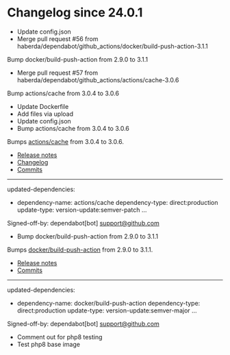 # Changelog since 24.0.1
- Update config.json 
- Merge pull request #56 from haberda/dependabot/github_actions/docker/build-push-action-3.1.1

Bump docker/build-push-action from 2.9.0 to 3.1.1 
- Merge pull request #57 from haberda/dependabot/github_actions/actions/cache-3.0.6

Bump actions/cache from 3.0.4 to 3.0.6 
- Update Dockerfile 
- Add files via upload 
- Update config.json 
- Bump actions/cache from 3.0.4 to 3.0.6

Bumps [actions/cache](https://github.com/actions/cache) from 3.0.4 to 3.0.6.
- [Release notes](https://github.com/actions/cache/releases)
- [Changelog](https://github.com/actions/cache/blob/main/RELEASES.md)
- [Commits](https://github.com/actions/cache/compare/v3.0.4...v3.0.6)

---
updated-dependencies:
- dependency-name: actions/cache
  dependency-type: direct:production
  update-type: version-update:semver-patch
...

Signed-off-by: dependabot[bot] <support@github.com> 
- Bump docker/build-push-action from 2.9.0 to 3.1.1

Bumps [docker/build-push-action](https://github.com/docker/build-push-action) from 2.9.0 to 3.1.1.
- [Release notes](https://github.com/docker/build-push-action/releases)
- [Commits](https://github.com/docker/build-push-action/compare/v2.9.0...v3.1.1)

---
updated-dependencies:
- dependency-name: docker/build-push-action
  dependency-type: direct:production
  update-type: version-update:semver-major
...

Signed-off-by: dependabot[bot] <support@github.com> 
- Comment out for php8 testing 
- Test php8 base image 
